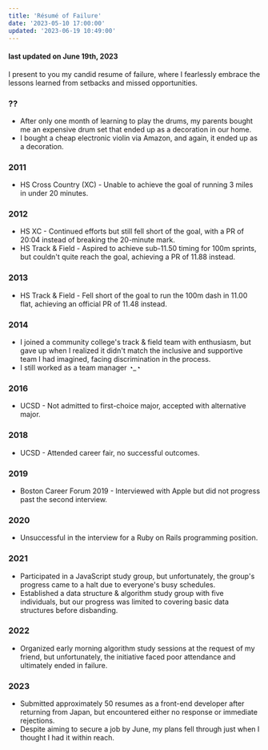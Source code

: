 ```yaml
---
title: 'Résumé of Failure'
date: '2023-05-10 17:00:00'
updated: '2023-06-19 10:49:00'
---
```


#### last updated on June 19th, 2023

I present to you my candid resume of failure, where I fearlessly embrace the lessons learned from setbacks and missed opportunities.

### ??

- After only one month of learning to play the drums, my parents bought me an expensive drum set that ended up as a decoration in our home.
- I bought a cheap electronic violin via Amazon, and again, it ended up as a decoration.

### 2011

- HS Cross Country (XC) - Unable to achieve the goal of running 3 miles in under 20 minutes.

### 2012

- HS XC - Continued efforts but still fell short of the goal, with a PR of 20:04 instead of breaking the 20-minute mark.
- HS Track & Field - Aspired to achieve sub-11.50 timing for 100m sprints, but couldn't quite reach the goal, achieving a PR of 11.88 instead.

### 2013

- HS Track & Field - Fell short of the goal to run the 100m dash in 11.00 flat, achieving an official PR of 11.48 instead.

### 2014

- I joined a community college's track & field team with enthusiasm, but gave up when I realized it didn't match the inclusive and supportive team I had imagined, facing discrimination in the process.
- I still worked as a team manager ◔_◔

### 2016

- UCSD - Not admitted to first-choice major, accepted with alternative major.

### 2018

- UCSD - Attended career fair, no successful outcomes.

### 2019

- Boston Career Forum 2019 - Interviewed with Apple but did not progress past the second interview.

### 2020

- Unsuccessful in the interview for a Ruby on Rails programming position.

### 2021

- Participated in a JavaScript study group, but unfortunately, the group's progress came to a halt due to everyone's busy schedules.
- Established a data structure & algorithm study group with five individuals, but our progress was limited to covering basic data structures before disbanding.

### 2022

- Organized early morning algorithm study sessions at the request of my friend, but unfortunately, the initiative faced poor attendance and ultimately ended in failure.

### 2023

- Submitted approximately 50 resumes as a front-end developer after returning from Japan, but encountered either no response or immediate rejections.
- Despite aiming to secure a job by June, my plans fell through just when I thought I had it within reach.
